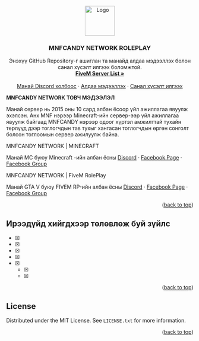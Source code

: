 <!-- PROJECT SHIELDS -->
<!--
*** I'm using markdown "reference style" links for readability.
*** Reference links are enclosed in brackets [ ] instead of parentheses ( ).
*** See the bottom of this document for the declaration of the reference variables
*** for contributors-url, forks-url, etc. This is an optional, concise syntax you may use.
*** https://www.markdownguide.org/basic-syntax/#reference-style-links
-->

<!-- PROJECT LOGO -->
<br />
<div align="center">
  <a href="https://github.com/othneildrew/Best-README-Template">
    <img src="https://cdn.discordapp.com/attachments/994001951412977785/996608205868240956/mnf.gif" alt="Logo" width="80" height="80">
  </a>
  <h3 align="center">MNFCANDY NETWORK ROLEPLAY</h3>

  <p align="center">
    Энэхүү GitHub Repository-г ашиглан та манайд алдаа мэдээллэх болон санал хүсэлт илгээх боломжтой.
    <br />
    <a href="https://servers.fivem.net/servers/detail/mjdb9a"><strong>FiveM Server List »</strong></a>
    <br />
    <br />
    <a href="https://discord.gg/5SQYfqXJ9D">Манай Discord холбоос</a>
    ·
    <a href="https://github.com/MNFCANDYNETWORK/MNFCANDY-ROLEPLAY/issues/new/choose">Алдаа мэдээллэх</a>
    ·
    <a href="https://github.com/MNFCANDYNETWORK/MNFCANDY-ROLEPLAY/issues/new/choose">Санал хүсэлт илгээх</a>
  </p>
</div>

<!-- ABOUT THE PROJECT -->
<strong>MNFCANDY NETWORK ТОВЧ МЭДЭЭЛЭЛ</strong>

Манай сервер нь 2015 оны 10 сард албан ёсоор үйл ажиллагаа явуулж эхэлсэн. 
Анх MNF нэрээр Minecraft-ийн сервер-ээр үйл ажиллагаа явуулж байгаад 
MNFCANDY нэрээр одоог хүртэл амжилттай тухайн төрлүүд дээр тоглогчдын
тав тухыг хангасан тоглогчдын өргөн сонголт болсон тоглоомын сервер ажилуулж байна.

MNFCANDY NETWORK | MINECRAFT

Манай MC буюу Minecraft -ийн албан ёсны
<a href="https://discord.gg/BkWpG6JVBF">Discord</a> ·
<a href="https://bit.ly/3aY3DB2">Facebook Page</a> ·
<a href="https://bit.ly/3qi55Vd">Facebook Group</a>

MNFCANDY NETWORK | FiveM RolePlay

Манай GTA V буюу FIVEM RP-ийн албан ёсны
<a href="https://discord.gg/5SQYfqXJ9D">Discord</a> ·
<a href="https://bit.ly/2Zd5H2M">Facebook Page</a> ·
<a href="https://bit.ly/2MZL87m">Facebook Group</a>

<p align="right">(<a href="#readme-top">back to top</a>)</p>

<!-- ROADMAP -->
## Ирээдүйд хийгдхээр төлөвлөж буй зүйлс

- [x] 
- [x] 
- [x] 
- [x] 
- [x] 
    - [x] 
    - [x] 

<p align="right">(<a href="#readme-top">back to top</a>)</p>

<!-- LICENSE -->
## License

Distributed under the MIT License. See `LICENSE.txt` for more information.

<p align="right">(<a href="#readme-top">back to top</a>)</p>

<!-- MARKDOWN LINKS & IMAGES -->
<!-- https://www.markdownguide.org/basic-syntax/#reference-style-links -->
[contributors-shield]: https://img.shields.io/github/contributors/othneildrew/Best-README-Template.svg?style=for-the-badge
[contributors-url]: https://github.com/othneildrew/Best-README-Template/graphs/contributors
[forks-shield]: https://img.shields.io/github/forks/othneildrew/Best-README-Template.svg?style=for-the-badge
[forks-url]: https://github.com/othneildrew/Best-README-Template/network/members
[stars-shield]: https://img.shields.io/github/stars/othneildrew/Best-README-Template.svg?style=for-the-badge
[stars-url]: https://github.com/othneildrew/Best-README-Template/stargazers
[issues-shield]: https://img.shields.io/github/issues/othneildrew/Best-README-Template.svg?style=for-the-badge
[issues-url]: https://github.com/othneildrew/Best-README-Template/issues
[license-shield]: https://img.shields.io/github/license/othneildrew/Best-README-Template.svg?style=for-the-badge
[license-url]: https://github.com/othneildrew/Best-README-Template/blob/master/LICENSE.txt
[linkedin-shield]: https://img.shields.io/badge/-LinkedIn-black.svg?style=for-the-badge&logo=linkedin&colorB=555
[linkedin-url]: https://linkedin.com/in/othneildrew
[product-screenshot]: images/screenshot.png
[Next.js]: https://img.shields.io/badge/next.js-000000?style=for-the-badge&logo=nextdotjs&logoColor=white
[Next-url]: https://nextjs.org/
[React.js]: https://img.shields.io/badge/React-20232A?style=for-the-badge&logo=react&logoColor=61DAFB
[React-url]: https://reactjs.org/
[Vue.js]: https://img.shields.io/badge/Vue.js-35495E?style=for-the-badge&logo=vuedotjs&logoColor=4FC08D
[Vue-url]: https://vuejs.org/
[Angular.io]: https://img.shields.io/badge/Angular-DD0031?style=for-the-badge&logo=angular&logoColor=white
[Angular-url]: https://angular.io/
[Svelte.dev]: https://img.shields.io/badge/Svelte-4A4A55?style=for-the-badge&logo=svelte&logoColor=FF3E00
[Svelte-url]: https://svelte.dev/
[Laravel.com]: https://img.shields.io/badge/Laravel-FF2D20?style=for-the-badge&logo=laravel&logoColor=white
[Laravel-url]: https://laravel.com
[Bootstrap.com]: https://img.shields.io/badge/Bootstrap-563D7C?style=for-the-badge&logo=bootstrap&logoColor=white
[Bootstrap-url]: https://getbootstrap.com
[JQuery.com]: https://img.shields.io/badge/jQuery-0769AD?style=for-the-badge&logo=jquery&logoColor=white
[JQuery-url]: https://jquery.com 
